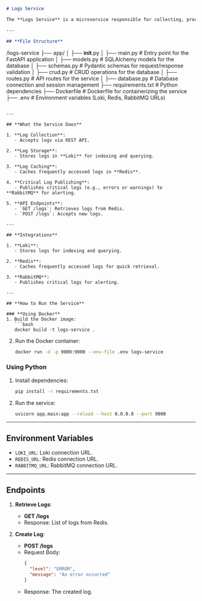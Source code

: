```markdown
# Logs Service

The **Logs Service** is a microservice responsible for collecting, processing, and storing logs from various sources. It integrates with **Loki** for log storage, **Redis** for caching frequently accessed logs, and **RabbitMQ** for publishing critical logs.

---

## **File Structure**
```

/logs-service
├── app/
│ ├── **init**.py
│ ├── main.py # Entry point for the FastAPI application
│ ├── models.py # SQLAlchemy models for the database
│ ├── schemas.py # Pydantic schemas for request/response validation
│ ├── crud.py # CRUD operations for the database
│ ├── routes.py # API routes for the service
│ ├── database.py # Database connection and session management
├── requirements.txt # Python dependencies
├── Dockerfile # Dockerfile for containerizing the service
├── .env # Environment variables (Loki, Redis, RabbitMQ URLs)

````

---

## **What the Service Does**

1. **Log Collection**:
   - Accepts logs via REST API.

2. **Log Storage**:
   - Stores logs in **Loki** for indexing and querying.

3. **Log Caching**:
   - Caches frequently accessed logs in **Redis**.

4. **Critical Log Publishing**:
   - Publishes critical logs (e.g., errors or warnings) to **RabbitMQ** for alerting.

5. **API Endpoints**:
   - `GET /logs`: Retrieves logs from Redis.
   - `POST /logs`: Accepts new logs.

---

## **Integrations**

1. **Loki**:
   - Stores logs for indexing and querying.

2. **Redis**:
   - Caches frequently accessed logs for quick retrieval.

3. **RabbitMQ**:
   - Publishes critical logs for alerting.

---

## **How to Run the Service**

### **Using Docker**
1. Build the Docker image:
   ```bash
   docker build -t logs-service .
````

2. Run the Docker container:
   ```bash
   docker run -d -p 9000:9000 --env-file .env logs-service
   ```

### **Using Python**

1. Install dependencies:

   ```bash
   pip install -r requirements.txt
   ```

2. Run the service:
   ```bash
   uvicorn app.main:app --reload --host 0.0.0.0 --port 9000
   ```

---

## **Environment Variables**

- `LOKI_URL`: Loki connection URL.
- `REDIS_URL`: Redis connection URL.
- `RABBITMQ_URL`: RabbitMQ connection URL.

---

## **Endpoints**

1. **Retrieve Logs**:

   - **GET /logs**
   - Response: List of logs from Redis.

2. **Create Log**:
   - **POST /logs**
   - Request Body:
     ```json
     {
       "level": "ERROR",
       "message": "An error occurred"
     }
     ```
   - Response: The created log.

```

```
